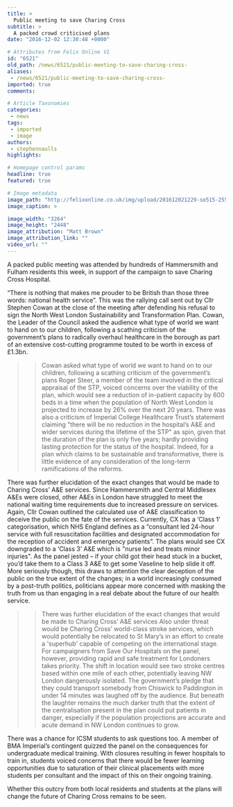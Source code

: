 ```yaml
---
title: >
  Public meeting to save Charing Cross
subtitle: >
  A packed crowd criticised plans
date: "2016-12-02 12:30:48 +0000"

# Attributes from Felix Online V1
id: "6521"
old_path: /news/6521/public-meeting-to-save-charing-cross-
aliases:
 - /news/6521/public-meeting-to-save-charing-cross-
imported: true
comments:

# Article Taxonomies
categories:
 - news
tags:
 - imported
 - image
authors:
 - stephennaulls
highlights:

# Homepage control params
headline: true
featured: true

# Image metadata
image_path: "http://felixonline.co.uk/img/upload/201612021229-so515-25528872280_8ded0ab8a8_o.jpg"
image_caption: >

image_width: "3264"
image_height: "2448"
image_attribution: "Matt Brown"
image_attribution_link: ""
video_url: ""
---
```


A packed public meeting was attended by hundreds of Hammersmith and Fulham residents this week, in support of the campaign to save Charing Cross Hospital.

“There is nothing that makes me prouder to be British than those three words: national health service”. This was the rallying call sent out by Cllr Stephen Cowan at the close of the meeting after defending his refusal to sign the North West London Sustainability and Transformation Plan.  Cowan, the Leader of the Council asked the audience what type of world we want to hand on to our children, following a scathing criticism of the government’s plans to radically overhaul healthcare in the borough as part of an extensive cost-cutting programme touted to be worth in excess of £1.3bn.
> > Cowan asked what type of world we want to hand on to our children, following a scathing criticism of the government’s plans
Roger Steer, a member of the team involved in the critical appraisal of the STP, voiced concerns over the viability of the plan, which would see a reduction of in-patient capacity by 600 beds in a time when the population of North West London is projected to increase by 26% over the next 20 years. There was also a criticism of Imperial College Healthcare Trust’s statement claiming "there will be no reduction in the hospital’s A&amp;E and wider services during the lifetime of the STP" as spin, given that the duration of the plan is only five years; hardly providing lasting protection for the status of the hospital. Indeed, for a plan which claims to be sustainable and transformative, there is little evidence of any consideration of the long-term ramifications of the reforms.

There was further elucidation of the exact changes that would be made to Charing Cross’ A&amp;E services.  Since Hammersmith and Central Middlesex A&amp;Es were closed, other A&amp;Es in London have struggled to meet the national waiting time requirements due to increased pressure on services. Again, Cllr Cowan outlined the calculated use of A&amp;E classification to deceive the public on the fate of the services. Currently, CX has a ‘Class 1’ categorisation, which NHS England defines as a “consultant led 24-hour service with full resuscitation facilities and designated accommodation for the reception of accident and emergency patients”. The plans would see CX downgraded to a ‘Class 3’ A&amp;E which is "nurse led and treats minor injuries". As the panel jested – if your child got their head stuck in a bucket, you’d take them to a Class 3 A&amp;E to get some Vaseline to help slide it off. More seriously though, this draws to attention the clear deception of the public on the true extent of the changes; in a world increasingly consumed by a post-truth politics, politicians appear more concerned with masking the truth from us than engaging in a real debate about the future of our health service.
> > There was further elucidation of the exact changes that would be made to Charing Cross’ A&amp;E services
Also under threat would be Charing Cross’ world-class stroke services, which would potentially be relocated to St Mary’s in an effort to create a 'superhub' capable of competing on the international stage. For campaigners from Save Our Hospitals on the panel, however, providing rapid and safe treatment for Londoners takes priority. The shift in location would see two stroke centres based within one mile of each other, potentially leaving NW London dangerously isolated. The government’s pledge that they could transport somebody from Chiswick to Paddington in under 14 minutes was laughed off by the audience. But beneath the laughter remains the much darker truth that the extent of the centralisation present in the plan could put patients in danger, especially if the population projections are accurate and acute demand in NW London continues to grow.

There was a chance for ICSM students to ask questions too. A member of BMA Imperial’s contingent quizzed the panel on the consequences for undergraduate medical training. With closures resulting in fewer hospitals to train in, students voiced concerns that there would be fewer learning opportunities due to saturation of their clinical placements with more students per consultant and the impact of this on their ongoing training.

Whether this outcry from both local residents and students at the plans will change the future of Charing Cross remains to be seen.
